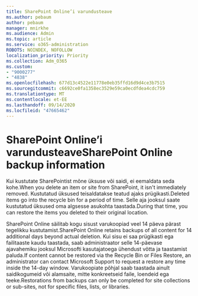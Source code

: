 ```yaml
---
title: SharePoint Online’i varundusteave
ms.author: pebaum
author: pebaum
manager: mnirkhe
ms.audience: Admin
ms.topic: article
ms.service: o365-administration
ROBOTS: NOINDEX, NOFOLLOW
localization_priority: Priority
ms.collection: Adm_O365
ms.custom:
- "9000277"
- "4838"
ms.openlocfilehash: 677d13c4522e11778e0eb35ffd16d9d4ce3b7515
ms.sourcegitcommit: c6692ce0fa1358ec3529e59ca0ecdfdea4cdc759
ms.translationtype: MT
ms.contentlocale: et-EE
ms.lasthandoff: 09/14/2020
ms.locfileid: "47665462"
---
```

# <a name="sharepoint-online-backup-information"></a><span data-ttu-id="8d812-102">SharePoint Online’i varundusteave</span><span class="sxs-lookup"><span data-stu-id="8d812-102">SharePoint Online backup information</span></span>

<span data-ttu-id="8d812-103">Kui kustutate SharePointist mõne üksuse või saidi, ei eemaldata seda kohe.</span><span class="sxs-lookup"><span data-stu-id="8d812-103">When you delete an item or site from SharePoint, it isn't immediately removed.</span></span> <span data-ttu-id="8d812-104">Kustutatud üksused teisaldatakse teatud ajaks prügikasti.</span><span class="sxs-lookup"><span data-stu-id="8d812-104">Deleted items go into the recycle bin for a period of time.</span></span> <span data-ttu-id="8d812-105">Selle aja jooksul saate kustutatud üksused oma algsesse asukohta taastada.</span><span class="sxs-lookup"><span data-stu-id="8d812-105">During that time, you can restore the items you deleted to their original location.</span></span>

<span data-ttu-id="8d812-106">SharePoint Online säilitab kogu sisust varukoopiad veel 14 päeva pärast tegelikku kustutamist.</span><span class="sxs-lookup"><span data-stu-id="8d812-106">SharePoint Online retains backups of all content for 14 additional days beyond actual deletion.</span></span> <span data-ttu-id="8d812-107">Kui sisu ei saa prügikasti ega failitaaste kaudu taastada, saab administraator selle 14-päevase ajavahemiku jooksul Microsofti kasutajatoega ühendust võtta ja taastamist paluda.</span><span class="sxs-lookup"><span data-stu-id="8d812-107">If content cannot be restored via the Recycle Bin or Files Restore, an administrator can contact Microsoft Support to request a restore any time inside the 14-day window.</span></span> <span data-ttu-id="8d812-108">Varukoopiate põhjal saab taastada ainult saidikogumeid või alamsaite, mitte konkreetseid faile, loendeid ega teeke.</span><span class="sxs-lookup"><span data-stu-id="8d812-108">Restorations from backups can only be completed for site collections or sub-sites, not for specific files, lists, or libraries.</span></span>
